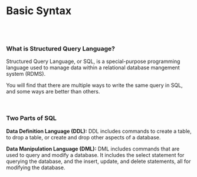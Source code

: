 # Basic Syntax

<br>
<br>

### What is Structured Query Language?

Structured Query Language, or SQL, is a special-purpose programming language used to manage data within a relational database mangement system (RDMS).

You will find that there are multiple ways to write the same query in SQL, and some ways are better than others.

<br>

### Two Parts of SQL

**Data Definition Language (DDL):** DDL includes commands to create a table, to drop a table, or create and drop other aspects of a database.

**Data Manipulation Language (DML):** DML includes commands that are used to query and modify a database. It includes the select statement for querying the database, and the insert, update, and  delete statements, all for modifying the database.
